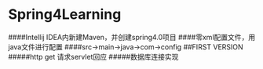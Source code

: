 # Spring4Learning
####Intellij IDEA内新建Maven，并创建spring4.0项目
####零xml配置文件，用java文件进行配置
####src->main->java->com->config
##FIRST VERSION
#####http get 请求servlet回应
#####数据库连接实现
